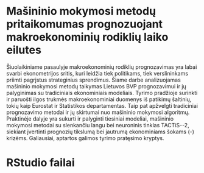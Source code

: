# Mašininio mokymosi metodų pritaikomumas prognozuojant makroekonominių rodiklių laiko eilutes
Šiuolaikiniame pasaulyje makroekonominių rodiklių prognozavimas yra labai svarbi 
ekonometrijos sritis, kuri leidžia tiek politikams, tiek verslininkams priimti pagrįstus strateginius 
sprendimus. Šiame darbe analizuojamas mašininio mokymosi metodų taikymas Lietuvos BVP prognozavimui ir jų palyginimas su tradiciniais ekonominiais modeliais. Tyrimo pradžioje surinkti ir paruošti ilgos trukmės makroekonominiai duomenys iš patikimų šaltinių, tokių kaip Eurostat ir Statistikos departamentas. Taip pat apžvelgti tradiciniai prognozavimo metodai ir jų skirtumai nuo mašininio mokymosi algoritmų. Praktinėje dalyje yra sukurti ir palyginti tiesiniai modeliai, mašininio mokymosi metodai su slenkančiu langu bei neuroninis tinklas TACTiS--2, siekiant įvertinti prognozių tikslumą bei jautrumą ekonominiams šokams \(-\) krizėms. Galiausiai, aptartos galimos tyrimo pratęsimo kryptys.

# RStudio failai

